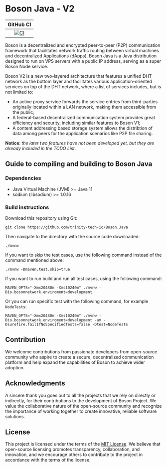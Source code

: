 # Boson Java - V2

|GitHub CI|
|:-:|
|[![CI](https://github.com/trinity-tech-io/Boson.Java/actions/workflows/maven.yml/badge.svg)](https://github.com/trinity-tech-io/Boson.Java/actions/workflows/maven.yml)|

Boson is a decentralized and encrypted peer-to-peer (P2P)  communication framework that facilitates network traffic routing between virtual machines and decentralized Applications (dApps).  Boson Java is a Java distribution designed to run on VPS servers with a public IP address, serving as a super Boson Node service.

Boson V2 is a new two-layered architecture that features a unified DHT network as the bottom layer and facilitates various application-oriented services on top of the DHT network, where a list of services includes, but is not limited to:

- An active proxy service forwards the service entries from third-parties originally located within a LAN network, making them accessible from the public;
- A federal-based decentralized communication system provides great efficiency and security, including similar features to Boson V1;
- A content addressing based storage system allows the distribtion of data among peers for the application scenarios like P2P file sharing.

**Notice**:  *the later two features have not been developed yet, but they are already included in the TODO List*.

## Guide to compiling and building to Boson Java

### Dependencies

- Java Virtual Machine (JVM) >= Java 11
- sodium (libsodium) >= 1.0.16

### Build instructions

Download this repository using Git:

```shell
git clone https://github.com/trinity-tech-io/Boson.Java
```

Then navigate to the directory with the source code downloaded:

```shell
./mvnw
```

If you want to skip the test cases, use the following command instead of the command mentioned above:

```shell
./mvnw -Dmaven.test.skip=true 
```

If you want to run build and run all test cases, using the following command:

```shell
MAVEN_OPTS="-Xmx20480m -Xms10240m" ./mvnw -Dio.bosonnetwork.enviroment=development
```

Or you can run specific test with the following command, for example `NodeTests`:

```shell
MAVEN_OPTS="-Xmx20480m -Xms10240m" ./mvnw -Dio.bosonnetwork.enviroment=development -am -Dsurefire.failIfNoSpecifiedTests=false -Dtest=NodeTests
```

## Contribution

We welcome contributions from passionate developers from open-source community who aspire to create a secure, decentralized communication platform and help expand the capabilities of Boson to achieve wider adoption.

## Acknowledgments

A sincere thank you goes out to all the projects that we rely on directly or indirectly, for their contributions to the development of Boson Project. We value the collaborative nature of the open-source community and recognize the importance of working together to create innovative, reliable software solutions.

## License

This project is licensed under the terms of the [MIT License](https://github.com/trinity-tech-io/Boson.Java/blob/master/LICENSE). We believe that open-source licensing  promotes transparency, collaboration, and innovation, and we encourage others to contribute to the project in accordance with the terms of the license.
